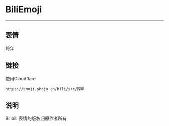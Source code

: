 # BiliEmoji
---
## 表情
跨年
## 链接
使用Cloudflare
```
https://emoji.shojo.cn/bili/src/跨年
```
## 说明
Bilibili 表情的版权归原作者所有
